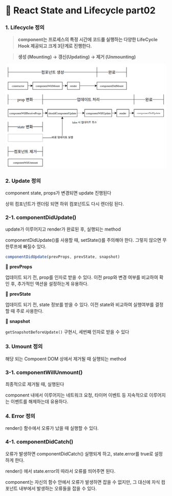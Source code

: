 # 📄 React State and Lifecycle part02

### 1. Lifecycle 정의

> **component는 프로세스의 특정 시간에 코드를 실행하는 다양한 LifeCycle Hook 제공되고 크게 3단계로 진행한다.**

> **생성 \(Mounting\) → 갱신\(Updating\) → 제거 \(Unmounting\)**

![](../.gitbook/assets/screenshot-from-2016-12-10-00-21-26-1%20%281%29.png)

### 2. Update 정의

component state, props가 변경되면 update 진행된다

상위 컴포넌트가 렌더링 되면 하위 컴포넌트도 다시 렌더링 된다.

### 2-1. componentDidUpdate\(\)

update가 이루어지고 render가 완료된 후, 실행되는 method

componentDidUpdate\(\)를 사용할 때, setState\(\)를 주의해야 한다. 그렇지 않으면 무한루프에 빠질수 있다.

```javascript
componentDidUpdate(prevProps, prevState, snapshot)
```

📄 **prevProps**

업데이트 되기 전, prop를 인자로 받을 수 있다. 이전 prop와 변경 여부를 비교하여 확인 후, 추가적인 액션을 설정하는게 유용하다.

📄 **prevState**

업데이트 되기 전, state 정보를 받을 수 있다. 이전 state와 비교하여 실행여부를 결정할 때 주로 사용한다.

📄 **snapshot**

`getSnapshotBeforeUpdate()` 구현시, 세번째 인자로 받을 수 있다

### 3. Umount 정의

해당 되는 Compoent DOM 상에서 제거될 때 실행되는 method

### 3-1. componentWillUnmount\(\)

최종적으로 제거될 때, 실행된다

component 내에서 이루어지는 네트워크 요청, 타이머 이벤트 등 지속적으로 이루어지는 이벤트를 해제하는데 유용하다.

### 4. Error 정의

render\(\) 함수에서 오류가 났을 때 실행할 수 있다.

### 4-1. componentDidCatch\(\)

오류가 발생하면 componentDidCatch\(\) 실행되게 하고, state.error를 true로 설정하게 한다.

render\(\) 에서 state.error의 따라서 오류를 띄어주면 된다.

component는 자신의 함수 안에서 오류가 발생하면 잡을 수 없지만, 그 대신에 자식 컴포넌트 내부에서 발생하는 오류들을 잡을 수 있다.

